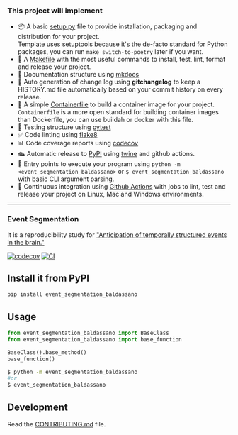 ### This project will implement

- 📦 A basic [setup.py](setup.py) file to provide installation, packaging and distribution for your project.  
  Template uses setuptools because it's the de-facto standard for Python packages, you can run `make switch-to-poetry` later if you want.
- 🤖 A [Makefile](Makefile) with the most useful commands to install, test, lint, format and release your project.
- 📃 Documentation structure using [mkdocs](http://www.mkdocs.org)
- 💬 Auto generation of change log using **gitchangelog** to keep a HISTORY.md file automatically based on your commit history on every release.
- 🐋 A simple [Containerfile](Containerfile) to build a container image for your project.  
  `Containerfile` is a more open standard for building container images than Dockerfile, you can use buildah or docker with this file.
- 🧪 Testing structure using [pytest](https://docs.pytest.org/en/latest/)
- ✅ Code linting using [flake8](https://flake8.pycqa.org/en/latest/)
- 📊 Code coverage reports using [codecov](https://about.codecov.io/sign-up/)
- 🛳️ Automatic release to [PyPI](https://pypi.org) using [twine](https://twine.readthedocs.io/en/latest/) and github actions.
- 🎯 Entry points to execute your program using `python -m <event_segmentation_baldassano>` or `$ event_segmentation_baldassano` with basic CLI argument parsing.
- 🔄 Continuous integration using [Github Actions](.github/workflows/) with jobs to lint, test and release your project on Linux, Mac and Windows environments.


---
### Event Segmentation
It is a reproducibility study for ["Anticipation of temporally structured events in the brain."](https://elifesciences.org/articles/64972)


[![codecov](https://codecov.io/gh/rgbayrak/event_segmentation_baldassano/branch/main/graph/badge.svg?token=event_segmentation_baldassano_token_here)](https://codecov.io/gh/rgbayrak/event_segmentation_baldassano)
[![CI](https://github.com/rgbayrak/event_segmentation_baldassano/actions/workflows/main.yml/badge.svg)](https://github.com/rgbayrak/event_segmentation_baldassano/actions/workflows/main.yml)


## Install it from PyPI

```bash
pip install event_segmentation_baldassano
```

## Usage

```py
from event_segmentation_baldassano import BaseClass
from event_segmentation_baldassano import base_function

BaseClass().base_method()
base_function()
```

```bash
$ python -m event_segmentation_baldassano
#or
$ event_segmentation_baldassano
```

## Development

Read the [CONTRIBUTING.md](CONTRIBUTING.md) file.
